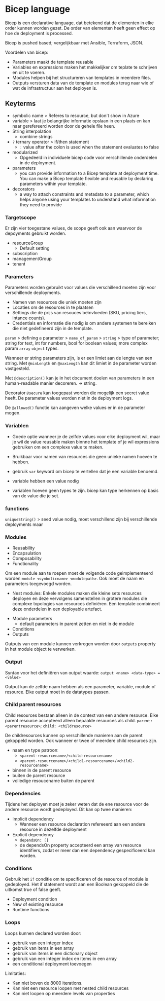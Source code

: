 # Bicep language

Bicep is een declarative language, dat betekend dat de elementen in elke order kunnen worden gezet. De order van elementen heeft geen effect op hoe de deployment is processed.

Bicep is pushed based; vergelijkbaar met Ansible, Terraform, JSON.

Voordelen van bicep:
- Parameters maakt de template reusable 
- Variables en expressions maken het makkelijker om teplate te schrijven en uit te voeren.
- Modules helpen bij het structureren van templates in meerdere files. 
- Outputs versturen data van de template en modules terug naar wie of wat de infrastructuur aan het deployen is.

## Keyterms
- symbolic name > Referes to resource, but don't show in Azure
- variable > laat je belangrijke informatie opslaan in een plaats en kan naar gerefereerd worden door de gehele file heen.
- String interpolation
   - combine strings
- `?` ternary operator > if/then statement 
    - `:` value after the colon is used when the statement evaluates to false
- modularized
    - Opgedeeld in individuele bicep code voor verschillende onderdelen in de deployment.
- parameters
    - you can provide information to a Bicep template at deployment time. You can make a Bicep template flexible and reusable by declaring parameters within your template.
- decorators
    - a way to attach constraints and metadata to a parameter, which helps anyone using your templates to understand what information they need to provide

### Targetscope

Er zijn vier toegestane values, de scope geeft ook aan waarvoor de depoyments gebruikt worden. 
* resourceGroup
    - Default setting
* subscription
* managementGroup
* tenant

### Parameters

Parameters worden gebruikt voor values die verschillend moeten zijn voor verschillende deployments.
- Namen van resources die uniek moeten zijn
- Locaties om de resources in te plaatsen
- Settings die de prijs van resouces beïnvloeden (SKU, pricing tiers, intance counts).
- Credentials en informatie die nodig is om andere systemen te bereiken die niet gedefineerd zijn in de template. 

`param` > defining a parameter > `name_of_param` > `string` > type of parameter; string for text, int for numbers, bool for boolean values; more complex param `array` `object` types.

Wanneer er string parameters zijn, is er een limiet aan de lengte van een string. Met `@minLength` en `@maxLength` kan dit limiet in de parameter worden vastgesteld. 

Met `@description()` kan je in het document doelen van parameters in een human-readable manier decoreren. -> string. 

Decorator `@secure` kan toegepast worden  die mogelijk een secret value heeft. De parameter values worden niet in de deployment logs.

De `@allowed()` functie kan aangeven welke values er in de parameter mogen.


### Variablen
- Goede optie wanneer je de zelfde values voor elke deployment wil, maar je wil de value reusable maken binnne het template of je wil expressions gebruiken om een complexe value te maken. 
- Bruikbaar voor namen van resources die geen unieke namen hoeven te hebben. 

- gebruik `var` keyword om bicep te vertellen dat je een variable benoemd.
- variable hebben een value nodig
- variablen hoeven geen types te zijn. bicep kan type herkennen op basis van de value die je set. 

### functions

`uniqueString()` > seed value nodig, moet verschillend zijn bij verschillende deployments maar 


### Modules
- Reusability
- Encapsulation
- Composability
- Functionality

Om een module aan te roepen moet de volgende code geimplementeerd worden `module <symbolicname> <modulepath>`. Ook moet de naam en parameters toegevoegd worden.  

* Nest modules: Enkele modules maken die kleine sets resources deployen en deze vervolgens samenstellen in grotere modules die complexe topologies van resources definiëren. Een template combineert deze onderdelen in een deployable artefact.

- Module parameters
    - default parameters in parent zetten en niet in de module
- Conditions
- Outputs

Outputs van een module kunnen verkregen worden door `outputs` property in het module object te verwerken.  



### Output
Syntax voor het definiëren van output waarde:
`output <name> <data-type> = <value>`

Output kan de zelfde naam hebben als een parameter, variable, module of resource. Elke output moet in de datatypes passen. 

### Child parent resources
Child resources bestaan alleen in de context van een andere resource. Elke parent resource accepteerd alleen bepaalde resources als child.
`parent: <parentresource>`; `child: <childresource>`

De childresources kunnen op verschillende manieren aan de parent gekoppeld worden. Ook wanneer er twee of meerdere child resources zijn. 
- naam en type patroon:
    - `<parent-resourcename>/<child-resourcename>`
    - `<parent-resourcename>/<child1-resourcename>/<child2-resourcename>`
- binnen in de parent resource
- buiten de parent resource
- volledige resoucename buiten de parent

### Dependencies
Tijdens het deployen moet je zeker weten dat de ene resource voor de andere resource wordt gedeployed. Dit kan op twee manieren:
- Implicit dependency
    - Wanneer een resource declaration refereeerd aan een andere resource in dezelfde deployment
- Explicit dependency
    - `dependsOn: []`
    - de dependsOn property accepteerd een array van resource identifiers, zodat er meer dan een dependency gespecificeerd kan worden. 

### Conditions
Gebruik het `if` conditie om te specificeren of de resource of module is gedeployed. Het if statement wordt aan een Boolean gekoppeld die de uitkomst true of false geeft.
- Deployment condition
- New of existing resource
- Runtime functions

### Loops
Loops kunnen declared worden door:
- gebruik van een integer index
- gebruik van items in een array
- gebruik van items in een dictionary object
- gebruik van een integer index en items in een array
- een conditional deployment toevoegen

Limitaties:
- Kan niet boven de 8000 iterations.
- Kan niet een resource loopen met nested child resources
- Kan niet loopen op meerdere levels van properties
